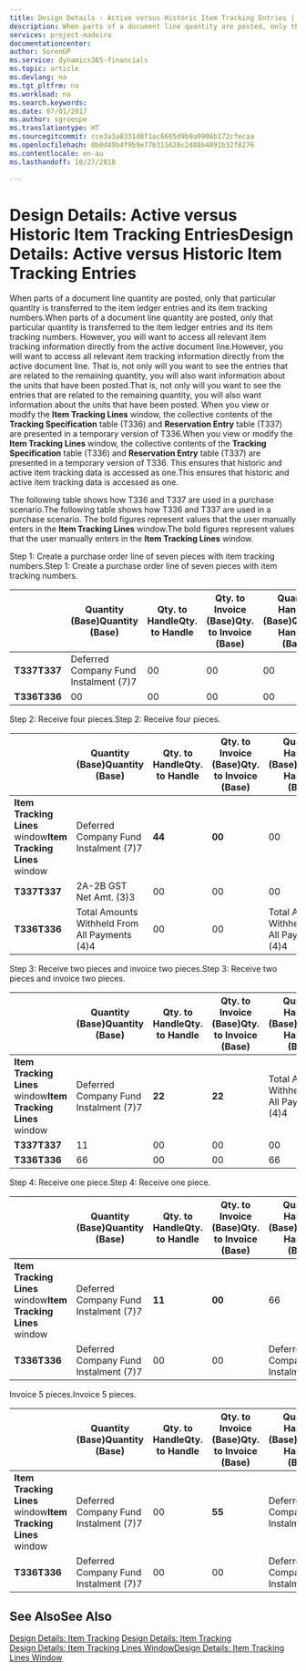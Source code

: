 ```yaml
---
title: Design Details - Active versus Historic Item Tracking Entries | Microsoft Docs
description: When parts of a document line quantity are posted, only that particular quantity is transferred to the item ledger entries and its item tracking numbers. However, you will want to access all relevant item tracking information directly from the active document line. That is, not only will you want to see the entries that are related to the remaining quantity, you will also want information about the units that have been posted. When you view or modify the **Item Tracking Lines** window, the collective contents of the **Tracking Specification** table (T336) and **Reservation Entry** table (T337) are presented in a temporary version of T336. This ensures that historic and active item tracking data is accessed as one.
services: project-madeira
documentationcenter: 
author: SorenGP
ms.service: dynamics365-financials
ms.topic: article
ms.devlang: na
ms.tgt_pltfrm: na
ms.workload: na
ms.search.keywords: 
ms.date: 07/01/2017
ms.author: sgroespe
ms.translationtype: HT
ms.sourcegitcommit: cce3a3a8331d8f1ac6665d9b9a9908b172cfecaa
ms.openlocfilehash: 0b0d49b4f9b9e77b311628c2d88b4891b32f8276
ms.contentlocale: en-au
ms.lasthandoff: 10/27/2018

---
```

# <a name="design-details-active-versus-historic-item-tracking-entries"></a><span data-ttu-id="a4e5c-107">Design Details: Active versus Historic Item Tracking Entries</span><span class="sxs-lookup"><span data-stu-id="a4e5c-107">Design Details: Active versus Historic Item Tracking Entries</span></span>
<span data-ttu-id="a4e5c-108">When parts of a document line quantity are posted, only that particular quantity is transferred to the item ledger entries and its item tracking numbers.</span><span class="sxs-lookup"><span data-stu-id="a4e5c-108">When parts of a document line quantity are posted, only that particular quantity is transferred to the item ledger entries and its item tracking numbers.</span></span> <span data-ttu-id="a4e5c-109">However, you will want to access all relevant item tracking information directly from the active document line.</span><span class="sxs-lookup"><span data-stu-id="a4e5c-109">However, you will want to access all relevant item tracking information directly from the active document line.</span></span> <span data-ttu-id="a4e5c-110">That is, not only will you want to see the entries that are related to the remaining quantity, you will also want information about the units that have been posted.</span><span class="sxs-lookup"><span data-stu-id="a4e5c-110">That is, not only will you want to see the entries that are related to the remaining quantity, you will also want information about the units that have been posted.</span></span> <span data-ttu-id="a4e5c-111">When you view or modify the **Item Tracking Lines** window, the collective contents of the **Tracking Specification** table (T336) and **Reservation Entry** table (T337) are presented in a temporary version of T336.</span><span class="sxs-lookup"><span data-stu-id="a4e5c-111">When you view or modify the **Item Tracking Lines** window, the collective contents of the **Tracking Specification** table (T336) and **Reservation Entry** table (T337) are presented in a temporary version of T336.</span></span> <span data-ttu-id="a4e5c-112">This ensures that historic and active item tracking data is accessed as one.</span><span class="sxs-lookup"><span data-stu-id="a4e5c-112">This ensures that historic and active item tracking data is accessed as one.</span></span>  

 <span data-ttu-id="a4e5c-113">The following table shows how T336 and T337 are used in a purchase scenario.</span><span class="sxs-lookup"><span data-stu-id="a4e5c-113">The following table shows how T336 and T337 are used in a purchase scenario.</span></span> <span data-ttu-id="a4e5c-114">The bold figures represent values that the user manually enters in the **Item Tracking Lines** window.</span><span class="sxs-lookup"><span data-stu-id="a4e5c-114">The bold figures represent values that the user manually enters in the **Item Tracking Lines** window.</span></span>  

 <span data-ttu-id="a4e5c-115">Step 1: Create a purchase order line of seven pieces with item tracking numbers.</span><span class="sxs-lookup"><span data-stu-id="a4e5c-115">Step 1: Create a purchase order line of seven pieces with item tracking numbers.</span></span>  

||<span data-ttu-id="a4e5c-116">**Quantity (Base)**</span><span class="sxs-lookup"><span data-stu-id="a4e5c-116">**Quantity (Base)**</span></span>|<span data-ttu-id="a4e5c-117">**Qty. to Handle**</span><span class="sxs-lookup"><span data-stu-id="a4e5c-117">**Qty. to Handle**</span></span>|<span data-ttu-id="a4e5c-118">**Qty. to Invoice (Base)**</span><span class="sxs-lookup"><span data-stu-id="a4e5c-118">**Qty. to Invoice (Base)**</span></span>|<span data-ttu-id="a4e5c-119">**Quantity Handled (Base)**</span><span class="sxs-lookup"><span data-stu-id="a4e5c-119">**Quantity Handled (Base)**</span></span>|<span data-ttu-id="a4e5c-120">**Quantity Invoiced (Base)**</span><span class="sxs-lookup"><span data-stu-id="a4e5c-120">**Quantity Invoiced (Base)**</span></span>|  
|-|----------------------------------------------|--------------------------------------------|------------------------------------------------------|-------------------------------------------------------|--------------------------------------------------------|  
|<span data-ttu-id="a4e5c-121">**T337**</span><span class="sxs-lookup"><span data-stu-id="a4e5c-121">**T337**</span></span>|<span data-ttu-id="a4e5c-122">Deferred Company Fund Instalment (7)</span><span class="sxs-lookup"><span data-stu-id="a4e5c-122">7</span></span>|<span data-ttu-id="a4e5c-123">0</span><span class="sxs-lookup"><span data-stu-id="a4e5c-123">0</span></span>|<span data-ttu-id="a4e5c-124">0</span><span class="sxs-lookup"><span data-stu-id="a4e5c-124">0</span></span>|<span data-ttu-id="a4e5c-125">0</span><span class="sxs-lookup"><span data-stu-id="a4e5c-125">0</span></span>|<span data-ttu-id="a4e5c-126">0</span><span class="sxs-lookup"><span data-stu-id="a4e5c-126">0</span></span>|  
|<span data-ttu-id="a4e5c-127">**T336**</span><span class="sxs-lookup"><span data-stu-id="a4e5c-127">**T336**</span></span>|<span data-ttu-id="a4e5c-128">0</span><span class="sxs-lookup"><span data-stu-id="a4e5c-128">0</span></span>|<span data-ttu-id="a4e5c-129">0</span><span class="sxs-lookup"><span data-stu-id="a4e5c-129">0</span></span>|<span data-ttu-id="a4e5c-130">0</span><span class="sxs-lookup"><span data-stu-id="a4e5c-130">0</span></span>|<span data-ttu-id="a4e5c-131">0</span><span class="sxs-lookup"><span data-stu-id="a4e5c-131">0</span></span>|<span data-ttu-id="a4e5c-132">0</span><span class="sxs-lookup"><span data-stu-id="a4e5c-132">0</span></span>|  

 <span data-ttu-id="a4e5c-133">Step 2: Receive four pieces.</span><span class="sxs-lookup"><span data-stu-id="a4e5c-133">Step 2: Receive four pieces.</span></span>  

||<span data-ttu-id="a4e5c-134">**Quantity (Base)**</span><span class="sxs-lookup"><span data-stu-id="a4e5c-134">**Quantity (Base)**</span></span>|<span data-ttu-id="a4e5c-135">**Qty. to Handle**</span><span class="sxs-lookup"><span data-stu-id="a4e5c-135">**Qty. to Handle**</span></span>|<span data-ttu-id="a4e5c-136">**Qty. to Invoice (Base)**</span><span class="sxs-lookup"><span data-stu-id="a4e5c-136">**Qty. to Invoice (Base)**</span></span>|<span data-ttu-id="a4e5c-137">**Quantity Handled (Base)**</span><span class="sxs-lookup"><span data-stu-id="a4e5c-137">**Quantity Handled (Base)**</span></span>|<span data-ttu-id="a4e5c-138">**Quantity Invoiced (Base)**</span><span class="sxs-lookup"><span data-stu-id="a4e5c-138">**Quantity Invoiced (Base)**</span></span>|  
|-|----------------------------------------------|--------------------------------------------|------------------------------------------------------|-------------------------------------------------------|--------------------------------------------------------|  
|<span data-ttu-id="a4e5c-139">**Item Tracking Lines** window</span><span class="sxs-lookup"><span data-stu-id="a4e5c-139">**Item Tracking Lines** window</span></span>|<span data-ttu-id="a4e5c-140">Deferred Company Fund Instalment (7)</span><span class="sxs-lookup"><span data-stu-id="a4e5c-140">7</span></span>|<span data-ttu-id="a4e5c-141">**4**</span><span class="sxs-lookup"><span data-stu-id="a4e5c-141">**4**</span></span>|<span data-ttu-id="a4e5c-142">**0**</span><span class="sxs-lookup"><span data-stu-id="a4e5c-142">**0**</span></span>|<span data-ttu-id="a4e5c-143">0</span><span class="sxs-lookup"><span data-stu-id="a4e5c-143">0</span></span>|<span data-ttu-id="a4e5c-144">0</span><span class="sxs-lookup"><span data-stu-id="a4e5c-144">0</span></span>|  
|<span data-ttu-id="a4e5c-145">**T337**</span><span class="sxs-lookup"><span data-stu-id="a4e5c-145">**T337**</span></span>|<span data-ttu-id="a4e5c-146">2A-2B GST Net Amt. (3)</span><span class="sxs-lookup"><span data-stu-id="a4e5c-146">3</span></span>|<span data-ttu-id="a4e5c-147">0</span><span class="sxs-lookup"><span data-stu-id="a4e5c-147">0</span></span>|<span data-ttu-id="a4e5c-148">0</span><span class="sxs-lookup"><span data-stu-id="a4e5c-148">0</span></span>|<span data-ttu-id="a4e5c-149">0</span><span class="sxs-lookup"><span data-stu-id="a4e5c-149">0</span></span>|<span data-ttu-id="a4e5c-150">0</span><span class="sxs-lookup"><span data-stu-id="a4e5c-150">0</span></span>|  
|<span data-ttu-id="a4e5c-151">**T336**</span><span class="sxs-lookup"><span data-stu-id="a4e5c-151">**T336**</span></span>|<span data-ttu-id="a4e5c-152">Total Amounts Withheld From All Payments (4)</span><span class="sxs-lookup"><span data-stu-id="a4e5c-152">4</span></span>|<span data-ttu-id="a4e5c-153">0</span><span class="sxs-lookup"><span data-stu-id="a4e5c-153">0</span></span>|<span data-ttu-id="a4e5c-154">0</span><span class="sxs-lookup"><span data-stu-id="a4e5c-154">0</span></span>|<span data-ttu-id="a4e5c-155">Total Amounts Withheld From All Payments (4)</span><span class="sxs-lookup"><span data-stu-id="a4e5c-155">4</span></span>|<span data-ttu-id="a4e5c-156">0</span><span class="sxs-lookup"><span data-stu-id="a4e5c-156">0</span></span>|  

 <span data-ttu-id="a4e5c-157">Step 3: Receive two pieces and invoice two pieces.</span><span class="sxs-lookup"><span data-stu-id="a4e5c-157">Step 3: Receive two pieces and invoice two pieces.</span></span>  

||<span data-ttu-id="a4e5c-158">**Quantity (Base)**</span><span class="sxs-lookup"><span data-stu-id="a4e5c-158">**Quantity (Base)**</span></span>|<span data-ttu-id="a4e5c-159">**Qty. to Handle**</span><span class="sxs-lookup"><span data-stu-id="a4e5c-159">**Qty. to Handle**</span></span>|<span data-ttu-id="a4e5c-160">**Qty. to Invoice (Base)**</span><span class="sxs-lookup"><span data-stu-id="a4e5c-160">**Qty. to Invoice (Base)**</span></span>|<span data-ttu-id="a4e5c-161">**Quantity Handled (Base)**</span><span class="sxs-lookup"><span data-stu-id="a4e5c-161">**Quantity Handled (Base)**</span></span>|<span data-ttu-id="a4e5c-162">**Quantity Invoiced (Base)**</span><span class="sxs-lookup"><span data-stu-id="a4e5c-162">**Quantity Invoiced (Base)**</span></span>|  
|-|----------------------------------------------|--------------------------------------------|------------------------------------------------------|-------------------------------------------------------|--------------------------------------------------------|  
|<span data-ttu-id="a4e5c-163">**Item Tracking Lines** window</span><span class="sxs-lookup"><span data-stu-id="a4e5c-163">**Item Tracking Lines** window</span></span>|<span data-ttu-id="a4e5c-164">Deferred Company Fund Instalment (7)</span><span class="sxs-lookup"><span data-stu-id="a4e5c-164">7</span></span>|<span data-ttu-id="a4e5c-165">**2**</span><span class="sxs-lookup"><span data-stu-id="a4e5c-165">**2**</span></span>|<span data-ttu-id="a4e5c-166">**2**</span><span class="sxs-lookup"><span data-stu-id="a4e5c-166">**2**</span></span>|<span data-ttu-id="a4e5c-167">Total Amounts Withheld From All Payments (4)</span><span class="sxs-lookup"><span data-stu-id="a4e5c-167">4</span></span>|<span data-ttu-id="a4e5c-168">0</span><span class="sxs-lookup"><span data-stu-id="a4e5c-168">0</span></span>|  
|<span data-ttu-id="a4e5c-169">**T337**</span><span class="sxs-lookup"><span data-stu-id="a4e5c-169">**T337**</span></span>|<span data-ttu-id="a4e5c-170">1</span><span class="sxs-lookup"><span data-stu-id="a4e5c-170">1</span></span>|<span data-ttu-id="a4e5c-171">0</span><span class="sxs-lookup"><span data-stu-id="a4e5c-171">0</span></span>|<span data-ttu-id="a4e5c-172">0</span><span class="sxs-lookup"><span data-stu-id="a4e5c-172">0</span></span>|<span data-ttu-id="a4e5c-173">0</span><span class="sxs-lookup"><span data-stu-id="a4e5c-173">0</span></span>|<span data-ttu-id="a4e5c-174">0</span><span class="sxs-lookup"><span data-stu-id="a4e5c-174">0</span></span>|  
|<span data-ttu-id="a4e5c-175">**T336**</span><span class="sxs-lookup"><span data-stu-id="a4e5c-175">**T336**</span></span>|<span data-ttu-id="a4e5c-176">6</span><span class="sxs-lookup"><span data-stu-id="a4e5c-176">6</span></span>|<span data-ttu-id="a4e5c-177">0</span><span class="sxs-lookup"><span data-stu-id="a4e5c-177">0</span></span>|<span data-ttu-id="a4e5c-178">0</span><span class="sxs-lookup"><span data-stu-id="a4e5c-178">0</span></span>|<span data-ttu-id="a4e5c-179">6</span><span class="sxs-lookup"><span data-stu-id="a4e5c-179">6</span></span>|<span data-ttu-id="a4e5c-180">2</span><span class="sxs-lookup"><span data-stu-id="a4e5c-180">2</span></span>|  

 <span data-ttu-id="a4e5c-181">Step 4: Receive one piece.</span><span class="sxs-lookup"><span data-stu-id="a4e5c-181">Step 4: Receive one piece.</span></span>  

||<span data-ttu-id="a4e5c-182">**Quantity (Base)**</span><span class="sxs-lookup"><span data-stu-id="a4e5c-182">**Quantity (Base)**</span></span>|<span data-ttu-id="a4e5c-183">**Qty. to Handle**</span><span class="sxs-lookup"><span data-stu-id="a4e5c-183">**Qty. to Handle**</span></span>|<span data-ttu-id="a4e5c-184">**Qty. to Invoice (Base)**</span><span class="sxs-lookup"><span data-stu-id="a4e5c-184">**Qty. to Invoice (Base)**</span></span>|<span data-ttu-id="a4e5c-185">**Quantity Handled (Base)**</span><span class="sxs-lookup"><span data-stu-id="a4e5c-185">**Quantity Handled (Base)**</span></span>|<span data-ttu-id="a4e5c-186">**Quantity Invoiced (Base)**</span><span class="sxs-lookup"><span data-stu-id="a4e5c-186">**Quantity Invoiced (Base)**</span></span>|  
|-|----------------------------------------------|--------------------------------------------|------------------------------------------------------|-------------------------------------------------------|--------------------------------------------------------|  
|<span data-ttu-id="a4e5c-187">**Item Tracking Lines** window</span><span class="sxs-lookup"><span data-stu-id="a4e5c-187">**Item Tracking Lines** window</span></span>|<span data-ttu-id="a4e5c-188">Deferred Company Fund Instalment (7)</span><span class="sxs-lookup"><span data-stu-id="a4e5c-188">7</span></span>|<span data-ttu-id="a4e5c-189">**1**</span><span class="sxs-lookup"><span data-stu-id="a4e5c-189">**1**</span></span>|<span data-ttu-id="a4e5c-190">**0**</span><span class="sxs-lookup"><span data-stu-id="a4e5c-190">**0**</span></span>|<span data-ttu-id="a4e5c-191">6</span><span class="sxs-lookup"><span data-stu-id="a4e5c-191">6</span></span>|<span data-ttu-id="a4e5c-192">2</span><span class="sxs-lookup"><span data-stu-id="a4e5c-192">2</span></span>|  
|<span data-ttu-id="a4e5c-193">**T336**</span><span class="sxs-lookup"><span data-stu-id="a4e5c-193">**T336**</span></span>|<span data-ttu-id="a4e5c-194">Deferred Company Fund Instalment (7)</span><span class="sxs-lookup"><span data-stu-id="a4e5c-194">7</span></span>|<span data-ttu-id="a4e5c-195">0</span><span class="sxs-lookup"><span data-stu-id="a4e5c-195">0</span></span>|<span data-ttu-id="a4e5c-196">0</span><span class="sxs-lookup"><span data-stu-id="a4e5c-196">0</span></span>|<span data-ttu-id="a4e5c-197">Deferred Company Fund Instalment (7)</span><span class="sxs-lookup"><span data-stu-id="a4e5c-197">7</span></span>|<span data-ttu-id="a4e5c-198">2</span><span class="sxs-lookup"><span data-stu-id="a4e5c-198">2</span></span>|  

 <span data-ttu-id="a4e5c-199">Invoice 5 pieces.</span><span class="sxs-lookup"><span data-stu-id="a4e5c-199">Invoice 5 pieces.</span></span>  

||<span data-ttu-id="a4e5c-200">**Quantity (Base)**</span><span class="sxs-lookup"><span data-stu-id="a4e5c-200">**Quantity (Base)**</span></span>|<span data-ttu-id="a4e5c-201">**Qty. to Handle**</span><span class="sxs-lookup"><span data-stu-id="a4e5c-201">**Qty. to Handle**</span></span>|<span data-ttu-id="a4e5c-202">**Qty. to Invoice (Base)**</span><span class="sxs-lookup"><span data-stu-id="a4e5c-202">**Qty. to Invoice (Base)**</span></span>|<span data-ttu-id="a4e5c-203">**Quantity Handled (Base)**</span><span class="sxs-lookup"><span data-stu-id="a4e5c-203">**Quantity Handled (Base)**</span></span>|<span data-ttu-id="a4e5c-204">**Quantity Invoiced (Base)**</span><span class="sxs-lookup"><span data-stu-id="a4e5c-204">**Quantity Invoiced (Base)**</span></span>|  
|-|----------------------------------------------|--------------------------------------------|------------------------------------------------------|-------------------------------------------------------|--------------------------------------------------------|  
|<span data-ttu-id="a4e5c-205">**Item Tracking Lines** window</span><span class="sxs-lookup"><span data-stu-id="a4e5c-205">**Item Tracking Lines** window</span></span>|<span data-ttu-id="a4e5c-206">Deferred Company Fund Instalment (7)</span><span class="sxs-lookup"><span data-stu-id="a4e5c-206">7</span></span>|<span data-ttu-id="a4e5c-207">0</span><span class="sxs-lookup"><span data-stu-id="a4e5c-207">0</span></span>|<span data-ttu-id="a4e5c-208">**5**</span><span class="sxs-lookup"><span data-stu-id="a4e5c-208">**5**</span></span>|<span data-ttu-id="a4e5c-209">Deferred Company Fund Instalment (7)</span><span class="sxs-lookup"><span data-stu-id="a4e5c-209">7</span></span>|<span data-ttu-id="a4e5c-210">2</span><span class="sxs-lookup"><span data-stu-id="a4e5c-210">2</span></span>|  
|<span data-ttu-id="a4e5c-211">**T336**</span><span class="sxs-lookup"><span data-stu-id="a4e5c-211">**T336**</span></span>|<span data-ttu-id="a4e5c-212">Deferred Company Fund Instalment (7)</span><span class="sxs-lookup"><span data-stu-id="a4e5c-212">7</span></span>|<span data-ttu-id="a4e5c-213">0</span><span class="sxs-lookup"><span data-stu-id="a4e5c-213">0</span></span>|<span data-ttu-id="a4e5c-214">0</span><span class="sxs-lookup"><span data-stu-id="a4e5c-214">0</span></span>|<span data-ttu-id="a4e5c-215">Deferred Company Fund Instalment (7)</span><span class="sxs-lookup"><span data-stu-id="a4e5c-215">7</span></span>|<span data-ttu-id="a4e5c-216">Deferred Company Fund Instalment (7)</span><span class="sxs-lookup"><span data-stu-id="a4e5c-216">7</span></span>|  

## <a name="see-also"></a><span data-ttu-id="a4e5c-217">See Also</span><span class="sxs-lookup"><span data-stu-id="a4e5c-217">See Also</span></span>  
 <span data-ttu-id="a4e5c-218">[Design Details: Item Tracking](design-details-item-tracking.md) </span><span class="sxs-lookup"><span data-stu-id="a4e5c-218">[Design Details: Item Tracking](design-details-item-tracking.md) </span></span>  
 [<span data-ttu-id="a4e5c-219">Design Details: Item Tracking Lines Window</span><span class="sxs-lookup"><span data-stu-id="a4e5c-219">Design Details: Item Tracking Lines Window</span></span>](design-details-item-tracking-lines-window.md)

